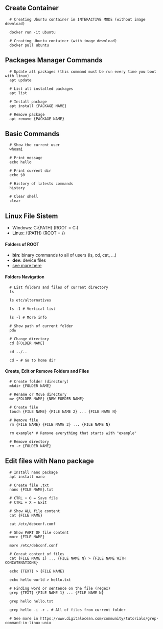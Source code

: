 ## Create Container

```shell
  # Creating Ubuntu container in INTERACTIVE MODE (without image download)

  docker run -it ubuntu

  # Creating Ubuntu container (with image download)
  docker pull ubuntu
```

## Packages Manager Commands
```shell
  # Update all packages (this command must be run every time you boot with linux)
  apt update

  # List all installed packages
  apt list

  # Install package
  apt install {PACKAGE NAME}

  # Remove package
  apt remove {PACKAGE NAME}
```

## Basic Commands
```shell
  # Show the current user
  whoami

  # Print message
  echo hello

  # Print current dir
  echo $0

  # History of latests commands
  history

  # Clear shell
  clear
```

## Linux File Sistem

* Windows: C:\{PATH}  (ROOT = C:\)
* Linux: /{PATH}      (ROOT = /)

#### Folders of ROOT

* **bin:** binary commands to all of users (ls, cd, cat, ...)
* **dev:** device files
* [see more here](https://www.thegeekstuff.com/2010/09/linux-file-system-structure/)

#### Folders Navigation

```shell
  # List folders and files of current directory
  ls

  ls etc/alternatives

  ls -1 # Vertical list

  ls -l # More info

  # Show path of current folder
  pdw

  # Change directory
  cd {FOLDER NAME}
  
  cd ../..

  cd ~ # Go to home dir
```

#### Create, Edit or Remove Folders and Files

```shell
  # Create folder (directory)
  mkdir {FOLDER NAME}

  # Rename or Move directory
  mv {FOLDER NAME} {NEW FORDER NAME}

  # Create file
  touch {FILE NAME} {FILE NAME 2} ... {FILE NAME N}

  # Remove file
  rm {FILE NAME} {FILE NAME 2} ... {FILE NAME N}

  rm example* # Remove everything that starts with "example"

  # Remove directory
  rm -r {FOLDER NAME}
```

## Edit files with Nano package
```shell
  # Install nano package
  apt install nano

  # Create file .txt
  nano {FILE NAME}.txt

  # CTRL + O = Save file
  # CTRL + X = Exit

  # Show ALL file content
  cat {FILE NAME}

  cat /etc/debconf.conf

  # Show PART OF file content
  more {FILE NAME}

  more /etc/debconf.conf

  # Concat content of files
  cat {FILE NAME 1} ... {FILE NAME N} > {FILE NAME WITH CONCATENATIONS}

  echo {TEXT} > {FILE NAME}

  echo hello world > hello.txt

  # Finding word or sentence on the file (regex)
  grep {TEXT} {FILE NAME 1} ... {FILE NAME N}

  grep hello hello.txt
  
  grep hello -i -r . # All of files from current folder

  # See more in https://www.digitalocean.com/community/tutorials/grep-command-in-linux-unix
```
